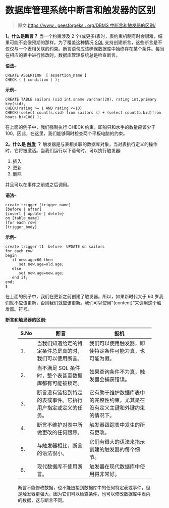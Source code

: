 # 数据库管理系统中断言和触发器的区别

> 原文:[https://www . geesforgeks . org/DBMS 中断言和触发器的区别/](https://www.geeksforgeeks.org/difference-between-assertions-and-triggers-in-dbms/)

**1。什么是断言？**
当一个约束涉及 2 个(或更多)表时，表约束机制有时会很难，结果可能不会像预期的那样。为了覆盖这种情况 [SQL](https://www.geeksforgeeks.org/sql-tutorial/) 支持创建断言，这些断言是不仅仅与一个表相关联的约束。断言语句应该确保数据库中始终存在某个条件。每当在相应的表中进行修改时，数据库管理系统总是检查断言。

**语法–**

```
CREATE ASSERTION  [ assertion_name ]
CHECK ( [ condition ] );
```

**示例–**

```
CREATE TABLE sailors (sid int,sname varchar(20), rating int,primary key(sid),
CHECK(rating >= 1 AND rating <=10)
CHECK((select count(s.sid) from sailors s) + (select count(b.bid)from boats b)<100) ); 
```

在上面的例子中，我们强制执行 CHECK 约束，即船只和水手的数量应该少于 100。因此，在这里，我们能够同时检查两个平板电脑的约束。

**2。什么是** [**触发**](https://www.geeksforgeeks.org/sql-trigger-student-database/) **？**
触发器是与表相关联的数据库对象，当对表执行定义的操作时，它将被激活。当我们运行以下语句时，可以执行触发器:

1.  插入
2.  更新
3.  删除

并且可以在事件之前或之后调用。

**语法–**

```
create trigger [trigger_name]       
[before | after]          
{insert | update | delete} 
on [table_name]  
[for each row]    
[trigger_body]  
```

**示例–**

```
create trigger t1  before  UPDATE on sailors
for each row
begin
   if new.age>60 then
      set new.age=old.age;
   else
      set new.age=new.age;
   end if;
end;
$ 
```

在上面的例子中，我们在更新之前创建了触发器。所以，如果新时代大于 60 岁我们就不应该更新，否则我们就应该更新。我们可以使用“{content}”来调用这个触发器。符号。

**断言和触发器的区别:**

<figure class="table">

| S.No | 断言 | 扳机 |
| --- | --- | --- |
| 1. | 当我们知道给定的特定条件总是真的时，我们可以使用断言。 | 我们可以使用触发器，即使特定条件可能为真，也可能为假。 |
| 2. | 当不满足 SQL 条件时，整个表甚至数据库都有可能被锁定。 | 如果查询条件不为真，触发器会捕获错误。 |
| 3. | 断言没有链接到特定的表或事件。它执行用户指定或定义的任务。 | 它有助于维护数据库表中的完整性约束，尤其是在没有定义主键和外键约束的情况下。 |
| 4. | 断言不维护对表中所做更改的任何跟踪。 | 触发器跟踪表中发生的所有更改。 |
| 5. | 与触发器相比，断言的语法很小。 | 它们有很大的语法来指示创建的触发器的每个细节。 |
| 6. | 现代数据库不使用断言。 | 触发器在现代数据库中使用得非常好。 |

断言不能修改数据，也不能链接到数据库中的任何特定表或事件，但是触发器更强大，因为它们可以检查条件，也可以修改数据库中表内的数据，这与断言不同。

</figure>